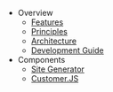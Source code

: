- Overview
    - [Features](features)
    - [Principles](principles)
    - [Architecture](architecture)    
    - [Development Guide](guides/development)    
- Components
    - [Site Generator](generator)
    - [Customer.JS](customerjs)